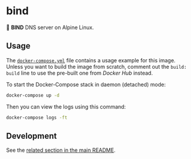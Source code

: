 # bind

:whale: **BIND** DNS server on Alpine Linux.

## Usage

The [`docker-compose.yml`](docker-compose.yml) file contains a usage example for this image. Unless you want to build the image from scratch, comment out the `build: build` line to use the pre-built one from _Docker Hub_ instead.

To start the Docker-Compose stack in daemon (detached) mode:

```bash
docker-compose up -d
```

Then you can view the logs using this command:

```bash
docker-compose logs -ft
```

## Development

See the [related section in the main README](/README.md#development).
